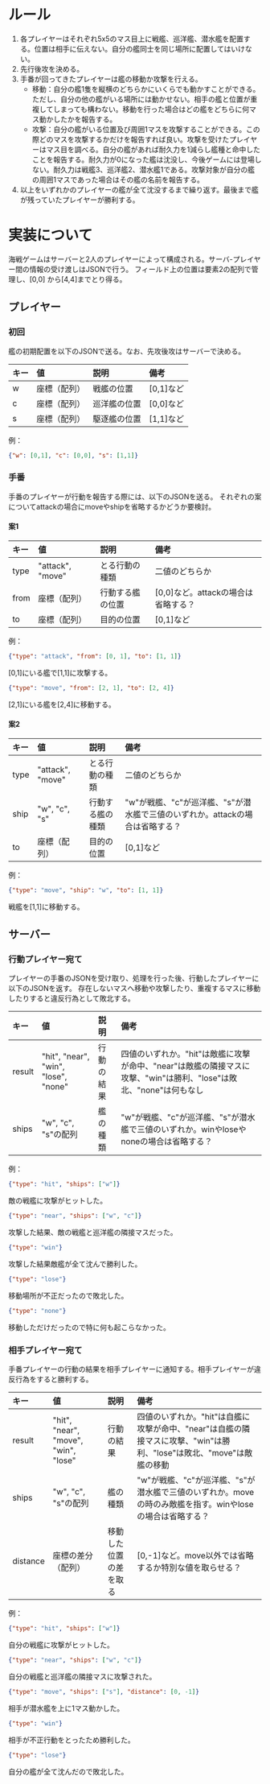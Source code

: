 # ルール
1. 各プレイヤーはそれぞれ5x5のマス目上に戦艦、巡洋艦、潜水艦を配置する。位置は相手に伝えない。自分の艦同士を同じ場所に配置してはいけない。
2. 先行後攻を決める。
3. 手番が回ってきたプレイヤーは艦の移動か攻撃を行える。
	* 移動：自分の艦1隻を縦横のどちらかにいくらでも動かすことができる。ただし、自分の他の艦がいる場所には動かせない。相手の艦と位置が重複してしまっても構わない。移動を行った場合はどの艦をどちらに何マス動かしたかを報告する。
	* 攻撃：自分の艦がいる位置及び周囲1マスを攻撃することができる。この際どのマスを攻撃するかだけを報告すれば良い。攻撃を受けたプレイヤーはマス目を調べる。自分の艦があれば耐久力を1減らし艦種と命中したことを報告する。耐久力が0になった艦は沈没し、今後ゲームには登場しない。耐久力は戦艦3、巡洋艦2、潜水艦1である。攻撃対象が自分の艦の周囲1マスであった場合はその艦の名前を報告する。
4. 以上をいずれかのプレイヤーの艦が全て沈没するまで繰り返す。最後まで艦が残っていたプレイヤーが勝利する。

# 実装について
海戦ゲームはサーバーと2人のプレイヤーによって構成される。サーバ-プレイヤー間の情報の受け渡しはJSONで行う。
フィールド上の位置は要素2の配列で管理し、[0,0] から[4,4]までとり得る。

## プレイヤー
### 初回
艦の初期配置を以下のJSONで送る。なお、先攻後攻はサーバーで決める。

|キー|値|説明|備考|
|:--|:--|:--|:--|
|w|座標（配列）|戦艦の位置|[0,1]など|
|c|座標（配列）|巡洋艦の位置|[0,0]など|
|s|座標（配列）|駆逐艦の位置|[1,1]など|

例：
```json
{"w": [0,1], "c": [0,0], "s": [1,1]}
```

### 手番
手番のプレイヤーが行動を報告する際には、以下のJSONを送る。
それぞれの案についてattackの場合にmoveやshipを省略するかどうか要検討。

#### 案1

|キー|値|説明|備考|
|:--|:--|:--|:--|
|type|"attack", "move"|とる行動の種類|二値のどちらか|
|from|座標（配列）|行動する艦の位置|[0,0]など。attackの場合は省略する？|
|to|座標（配列）|目的の位置|[0,1]など|

例：
```json
{"type": "attack", "from": [0, 1], "to": [1, 1]} 
```
[0,1]にいる艦で[1,1]に攻撃する。

```json
{"type": "move", "from": [2, 1], "to": [2, 4]}
```
[2,1]にいる艦を[2,4]に移動する。 

#### 案2

|キー|値|説明|備考|
|:--|:--|:--|:--|
|type|"attack", "move"|とる行動の種類|二値のどちらか|
|ship|"w", "c", "s"|行動する艦の種類|"w"が戦艦、"c"が巡洋艦、"s"が潜水艦で三値のいずれか。attackの場合は省略する？|
|to|座標（配列）|目的の位置|[0,1]など|

例：
```json
{"type": "move", "ship": "w", "to": [1, 1]} 
```
戦艦を[1,1]に移動する。

## サーバー
### 行動プレイヤー宛て
プレイヤーの手番のJSONを受け取り、処理を行った後、行動したプレイヤーに以下のJSONを返す。
存在しないマスへ移動や攻撃したり、重複するマスに移動したりすると違反行為として敗北する。

|キー|値|説明|備考|
|:--|:--|:--|:--|
|result|"hit", "near", "win", "lose", "none"|行動の結果|四値のいずれか。"hit"は敵艦に攻撃が命中、"near"は敵艦の隣接マスに攻撃、"win"は勝利、"lose"は敗北、"none"は何もなし|
|ships|"w", "c", "s"の配列|艦の種類|"w"が戦艦、"c"が巡洋艦、"s"が潜水艦で三値のいずれか。winやloseやnoneの場合は省略する？|

例：
```json
{"type": "hit", "ships": ["w"]} 
```
敵の戦艦に攻撃がヒットした。
```json
{"type": "near", "ships": ["w", "c"]} 
```
攻撃した結果、敵の戦艦と巡洋艦の隣接マスだった。
```json
{"type": "win"} 
```
攻撃した結果敵艦が全て沈んで勝利した。
```json
{"type": "lose"} 
```
移動場所が不正だったので敗北した。
```json
{"type": "none"} 
```
移動しただけだったので特に何も起こらなかった。

### 相手プレイヤー宛て
手番プレイヤーの行動の結果を相手プレイヤーに通知する。相手プレイヤーが違反行為をすると勝利する。

|キー|値|説明|備考|
|:--|:--|:--|:--|
|result|"hit", "near", "move", "win", "lose"|行動の結果|四値のいずれか。"hit"は自艦に攻撃が命中、"near"は自艦の隣接マスに攻撃、"win"は勝利、"lose"は敗北、"move"は敵艦の移動|
|ships|"w", "c", "s"の配列|艦の種類|"w"が戦艦、"c"が巡洋艦、"s"が潜水艦で三値のいずれか。moveの時のみ敵艦を指す。winやloseの場合は省略する？|
|distance|座標の差分（配列）|移動した位置の差を取る|[0,-1]など。move以外では省略するか特別な値を取らせる？|
例：
```json
{"type": "hit", "ships": ["w"]} 
```
自分の戦艦に攻撃がヒットした。
```json
{"type": "near", "ships": ["w", "c"]} 
```
自分の戦艦と巡洋艦の隣接マスに攻撃された。
```json
{"type": "move", "ships": ["s"], "distance": [0, -1]}
```
相手が潜水艦を上に1マス動かした。
```json
{"type": "win"} 
```
 相手が不正行動をとったため勝利した。
```json
{"type": "lose"} 
```
自分の艦が全て沈んだので敗北した。